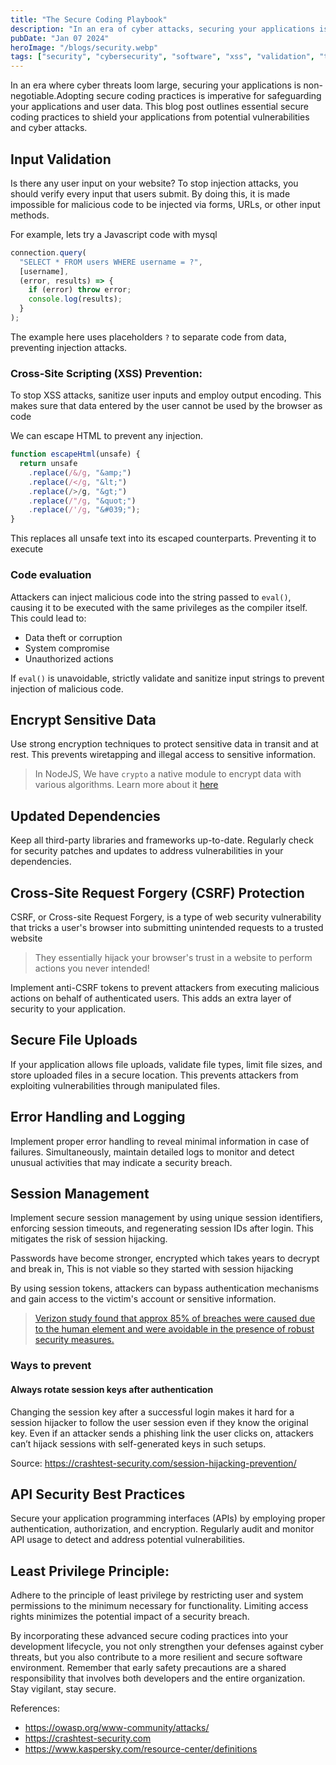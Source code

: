 ```yaml
---
title: "The Secure Coding Playbook"
description: "In an era of cyber attacks, securing your applications is non-negotiable."
pubDate: "Jan 07 2024"
heroImage: "/blogs/security.webp"
tags: ["security", "cybersecurity", "software", "xss", "validation", "tips"]
---
```


In an era where cyber threats loom large, securing your applications is non-negotiable.Adopting secure coding practices is imperative for safeguarding your applications and user data. This blog post outlines essential secure coding practices to shield your applications from potential vulnerabilities and cyber attacks.

## Input Validation

Is there any user input on your website? To stop injection attacks, you should verify every input that users submit. By doing this, it is made impossible for malicious code to be injected via forms, URLs, or other input methods.

For example, lets try a Javascript code with mysql

```js
connection.query(
  "SELECT * FROM users WHERE username = ?",
  [username],
  (error, results) => {
    if (error) throw error;
    console.log(results);
  }
);
```

The example here uses placeholders `?` to separate code from data, preventing injection attacks.

### Cross-Site Scripting (XSS) Prevention:

To stop XSS attacks, sanitize user inputs and employ output encoding. This makes sure that data entered by the user cannot be used by the browser as code

We can escape HTML to prevent any injection.

```js
function escapeHtml(unsafe) {
  return unsafe
    .replace(/&/g, "&amp;")
    .replace(/</g, "&lt;")
    .replace(/>/g, "&gt;")
    .replace(/"/g, "&quot;")
    .replace(/'/g, "&#039;");
}
```

This replaces all unsafe text into its escaped counterparts. Preventing it to execute

### Code evaluation

Attackers can inject malicious code into the string passed to `eval()`, causing it to be executed with the same privileges as the compiler itself. This could lead to:

- Data theft or corruption
- System compromise
- Unauthorized actions

If `eval()` is unavoidable, strictly validate and sanitize input strings to prevent injection of malicious code.

## Encrypt Sensitive Data

Use strong encryption techniques to protect sensitive data in transit and at rest. This prevents wiretapping and illegal access to sensitive information.

<blockquote type="tip">

In NodeJS, We have `crypto` a native module to encrypt data with various algorithms. Learn more about it [here](https://nodejs.org/api/crypto.html)

</blockquote>

## Updated Dependencies

Keep all third-party libraries and frameworks up-to-date. Regularly check for security patches and updates to address vulnerabilities in your dependencies.

## Cross-Site Request Forgery (CSRF) Protection

CSRF, or Cross-site Request Forgery, is a type of web security vulnerability that tricks a user's browser into submitting unintended requests to a trusted website

<blockquote type="danger">

They essentially hijack your browser's trust in a website to perform actions you never intended!

</blockquote>

Implement anti-CSRF tokens to prevent attackers from executing malicious actions on behalf of authenticated users. This adds an extra layer of security to your application.

## Secure File Uploads

If your application allows file uploads, validate file types, limit file sizes, and store uploaded files in a secure location. This prevents attackers from exploiting vulnerabilities through manipulated files.

## Error Handling and Logging

Implement proper error handling to reveal minimal information in case of failures. Simultaneously, maintain detailed logs to monitor and detect unusual activities that may indicate a security breach.

## Session Management

Implement secure session management by using unique session identifiers, enforcing session timeouts, and regenerating session IDs after login. This mitigates the risk of session hijacking.

Passwords have become stronger, encrypted which takes years to decrypt and break in, This is not viable so they started with session hijacking

By using session tokens, attackers can bypass authentication mechanisms and gain access to the victim's account or sensitive information.

> [Verizon study found that approx 85% of breaches were caused due to the human element and were avoidable in the presence of robust security measures.](https://www.verizon.com/business/resources/reports/dbir/)

### Ways to prevent

#### Always rotate session keys after authentication

Changing the session key after a successful login makes it hard for a session hijacker to follow the user session even if they know the original key. Even if an attacker sends a phishing link the user clicks on, attackers can’t hijack sessions with self-generated keys in such setups.

Source: https://crashtest-security.com/session-hijacking-prevention/

## API Security Best Practices

Secure your application programming interfaces (APIs) by employing proper authentication, authorization, and encryption. Regularly audit and monitor API usage to detect and address potential vulnerabilities.

## Least Privilege Principle:

Adhere to the principle of least privilege by restricting user and system permissions to the minimum necessary for functionality. Limiting access rights minimizes the potential impact of a security breach.

By incorporating these advanced secure coding practices into your development lifecycle, you not only strengthen your defenses against cyber threats, but you also contribute to a more resilient and secure software environment. Remember that early safety precautions are a shared responsibility that involves both developers and the entire organization. Stay vigilant, stay secure.

References:

- https://owasp.org/www-community/attacks/
- https://crashtest-security.com
- https://www.kaspersky.com/resource-center/definitions
